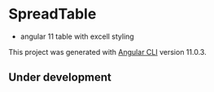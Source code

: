 # SpreadTable

- angular 11 table with excell styling

This project was generated with [Angular CLI](https://github.com/angular/angular-cli) version 11.0.3.

## Under development
